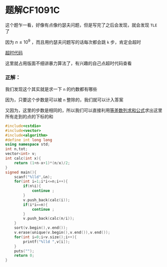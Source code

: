 # 题解CF1091C

这个题乍一看，好像有点像约瑟夫问题，但是写完了之后会发现，就会发现 `TLE` 了

因为 $n\le10^9$ ，而且用约瑟夫问题写的话每次都会跳 `k` 步，肯定会超时

[超时代码](https://www.luogu.com.cn/record/83791510)

这里就占用版面不细讲暴力算法了，有兴趣的自己点超时代码查看

### 正解：

我们发现这个其实就是求一下 `n` 的约数都有哪些

因为，只要这个步数是可以被 `n` 整除的，我们就可以计入答案

又因为，这里的步数是相同的，所以我们可以直接利用[等差数列求和公式](https://baike.baidu.com/item/%E7%AD%89%E5%B7%AE%E6%95%B0%E5%88%97/1129192)求出这里所有走到的点的下标的和

```cpp
#include<cstdio>
#include<vector>
#include<algorithm>
#define int long long
using namespace std;
int n,tot;
vector<int> v;
int calc(int x){
	return (1+n-x+1)*(n/x)/2;
}
signed main(){
	scanf("%lld",&n);
	for(int i=1;i*i<=n;i++){
		if(n%i){
			continue ;
		}
		v.push_back(calc(i));
		if(i*i==n){
			continue ;
		}
		v.push_back(calc(n/i));
	}
	sort(v.begin(),v.end());
	v.erase(unique(v.begin(),v.end()),v.end());
	for(int i=0;i<v.size();i++){
		printf("%lld ",v[i]);
	}
	puts("");
	return 0;
}
```

